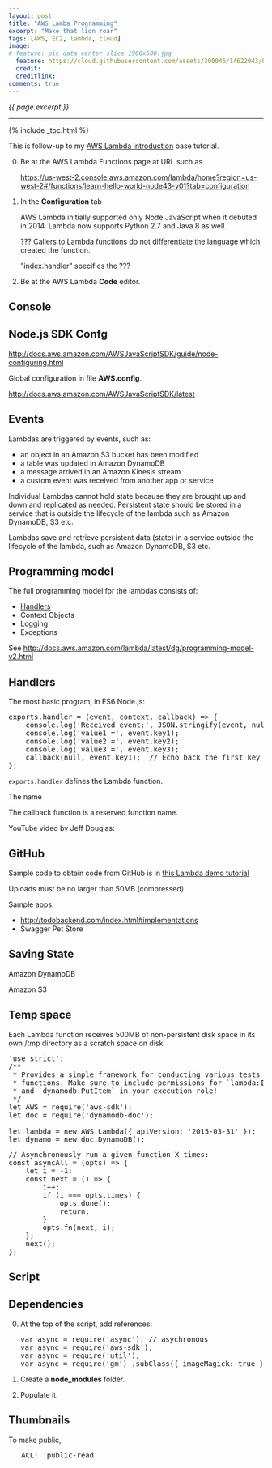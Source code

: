 ```yaml
---
layout: post
title: "AWS Lamba Programming"
excerpt: "Make that lion roar"
tags: [AWS, EC2, lambda, cloud]
image:
# feature: pic data center slice 1900x500.jpg
  feature: https://cloud.githubusercontent.com/assets/300046/14622043/8b1f9cce-0584-11e6-8b9f-4b6db5bb6e37.jpg
  credit:
  creditlink:
comments: true
---
```

<i>{{ page.excerpt }}</i>
<hr />

{% include _toc.html %}

This is follow-up to my [AWS Lambda introduction](/aws-lambda/) base tutorial.

0. Be at the AWS Lambda Functions page at URL such as

   https://us-west-2.console.aws.amazon.com/lambda/home?region=us-west-2#/functions/learn-hello-world-node43-v01?tab=configuration

0. In the <strong>Configuration</strong> tab

   AWS Lambda initially supported only Node JavaScript when it debuted in 2014.
   Lambda now supports Python 2.7 and Java 8 as well.

   ??? Callers to Lambda functions do not differentiate the language which created the function.

   "index.handler" specifies the ???

0. Be at the AWS Lambda <strong>Code</strong> editor.

## Console



## Node.js SDK Confg #

http://docs.aws.amazon.com/AWSJavaScriptSDK/guide/node-configuring.html

Global configuration in file <strong>AWS.config</strong>.

http://docs.aws.amazon.com/AWSJavaScriptSDK/latest

## Events #

Lambdas are triggered by events, such as:

* an object in an Amazon S3 bucket has been modified
* a table was updated in Amazon DynamoDB
* a message arrived in an Amazon Kinesis stream
* a custom event was received from another app or service

Individual Lambdas cannot hold state because they are brought up and down and replicated as needed.
Persistent state should be stored in a service that is outside the lifecycle of the lambda such as Amazon DynamoDB, S3 etc.

Lambdas save and retrieve persistent data (state) in a service outside the lifecycle of the lambda,
such as Amazon DynamoDB, S3 etc.


## Programming model #

The full programming model for the lambdas consists of:

* <a href="#Handlers">Handlers</a>
* Context Objects
* Logging
* Exceptions

See http://docs.aws.amazon.com/lambda/latest/dg/programming-model-v2.html

<a name="Handlers"></a>

## Handlers #

The most basic program, in ES6 Node.js:

<pre>
exports.handler = (event, context, callback) => {
    console.log('Received event:', JSON.stringify(event, null, 2));
    console.log('value1 =', event.key1);
    console.log('value2 =', event.key2);
    console.log('value3 =', event.key3);
    callback(null, event.key1);  // Echo back the first key value
};
</pre>

   `exports.handler` defines the Lambda function.

   The name


   The callback function is a reserved function name.

YouTube video
by Jeff Douglas:
   <amp-youtube data-videoid="m7egclrPzSg" layout="responsive" width="480" height="270">
   </amp-youtube>

## GitHub #

Sample code to obtain code from GitHub is in
<a target="_blank" href="https://www.topcoder.com/blog/amazon-lambda-demo-tutorial/#!">
this Lambda demo tutorial</a>


Uploads must be no larger than 50MB (compressed).

Sample apps:

* http://todobackend.com/index.html#implementations
* Swagger Pet Store

## Saving State #

Amazon DynamoDB

Amazon S3

## Temp space #

Each Lambda function receives 500MB of non-persistent disk space in its own /tmp directory
as a scratch space on disk.



<pre>
'use strict';
/**
 * Provides a simple framework for conducting various tests of your Lambda
 * functions. Make sure to include permissions for `lambda:InvokeFunction`
 * and `dynamodb:PutItem` in your execution role!
 */
let AWS = require('aws-sdk');
let doc = require('dynamodb-doc');

let lambda = new AWS.Lambda({ apiVersion: '2015-03-31' });
let dynamo = new doc.DynamoDB();
</pre>

<pre>
// Asynchronously run a given function X times:
const asyncAll = (opts) => {
    let i = -1;
    const next = () => {
        i++;
        if (i === opts.times) {
            opts.done();
            return;
        }
        opts.fn(next, i);
    };
    next();
};
</pre>


## Script #

## Dependencies #

0. At the top of the script, add references:

   <pre>
   var async = require('async'); // asychronous
   var async = require('aws-sdk');
   var async = require('util');
   var async = require('gm') .subClass({ imageMagick: true });
   </pre>

0. Create a <strong>node_modules</strong> folder.
0. Populate it.


## Thumbnails

To make public,

   <pre>
   ACL: 'public-read'
   </pre>
